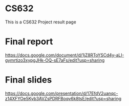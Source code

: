 # CS632
This is a CS632 Project result page 

# Final report
https://docs.google.com/document/d/1jZ8RToYSCd4y-aLI-gymrtizo3xypgJHk-OQ-sE7aFs/edit?usp=sharing

# Final slides 
https://docs.google.com/presentation/d/17EfdV2uanqc-z14XFYOe5Kyb3AVZsPDRFBoqv6k8tsE/edit?usp=sharing

